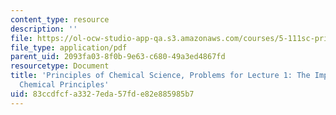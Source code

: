 ```yaml
---
content_type: resource
description: ''
file: https://ol-ocw-studio-app-qa.s3.amazonaws.com/courses/5-111sc-principles-of-chemical-science-fall-2014/83ccdfcfa3327eda57fde82e885985b7_MIT5_111F14_ProbReview.pdf
file_type: application/pdf
parent_uid: 2093fa03-8f0b-9e63-c680-49a3ed4867fd
resourcetype: Document
title: 'Principles of Chemical Science, Problems for Lecture 1: The Importance of
  Chemical Principles'
uid: 83ccdfcf-a332-7eda-57fd-e82e885985b7
---
```

